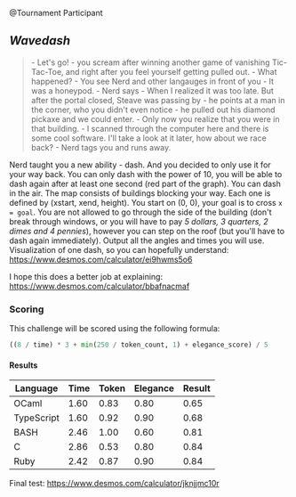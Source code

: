 @Tournament Participant

## _Wavedash_
> \- Let's go! - you scream after winning another game of vanishing Tic-Tac-Toe,
> and right after you feel yourself getting pulled out.
> \- What happened? - You see Nerd and other langauges in front of you
> \- It was a honeypod. - Nerd says - When I realized it was too late.
> But after the portal closed, Steave was passing by - he points at a man in the
> corner, who you didn't even notice - he pulled out his diamond pickaxe
> and we could enter. - Only now you realize that you were in that building.
> \- I scanned through the computer here and there is some cool software.
> I'll take a look at it later, how about we race back? - Nerd tags you and runs away.

Nerd taught you a new ability - dash. And you decided to only use it for your way back.
You can only dash with the power of 10, you will be able to dash again after
at least one second (red part of the graph). You can dash in the air.
The map consists of buildings blocking your way. Each one is defined by (xstart, xend, height).
You start on (0, 0), your goal is to cross `x = goal`.
You are not allowed to go through the side of the building
(don't break through windows, or you will have to pay _5 dollars, 3 quarters, 2 dimes and 4 pennies_),
however you can step on the roof (but you'll have to dash again immediately).
Output all the angles and times you will use.
Visualization of one dash, so you can hopefully understand: https://www.desmos.com/calculator/ei9hwms5o6

I hope this does a better job at explaining: https://www.desmos.com/calculator/bbafnacmaf

### Scoring
This challenge will be scored using the following formula:
```python
((8 / time) * 3 + min(250 / token_count, 1) + elegance_score) / 5
```

#### Results
|  Language  | Time | Token | Elegance | **Result** |
| ---------- | ---- | ----- | -------- | ---------- |
| OCaml      | 1.60 |  0.83 |   0.80   |    0.65    |
| TypeScript | 1.60 |  0.92 |   0.90   |    0.68    |
| BASH       | 2.46 |  1.00 |   0.60   |    0.81    |
| C          | 2.86 |  0.53 |   0.80   |    0.84    |
| Ruby       | 2.42 |  0.87 |   0.90   |    0.84    |

Final test: https://www.desmos.com/calculator/jknjjmc10r

